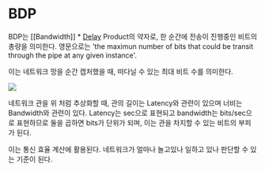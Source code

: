 # BDP

BDP는 [[Bandwidth]] * [Delay](Latency) Product의 약자로, 한 순간에 전송이 진행중인 비트의 총량을 의미한다. 영문으로는 'the maximun number of bits that could be transit through the pipe at any given instance'.

이는 네트워크 망을 순간 캡처했을 때, 떠다닐 수 있는 최대 비트 수를 의미한다.

![](https://i.imgur.com/qTBGbf3.png)

네트워크 관을 위 처럼 추상화할 때, 관의 길이는 Latency와 관련이 있으며 너비는 Bandwidth와 관련이 있다. Latency는 sec으로 표현되고 bandwidth는 bits/sec으로 표현하므로 둘을 곱하면 bits가 단위가 되며, 이는 관을 차지할 수 있는 비트의 부피가 된다.

이는 통신 효율 계산에 활용된다. 네트워크가 얼마나 놀고있나 일하고 있나 판단할 수 있는 기준이 된다.
